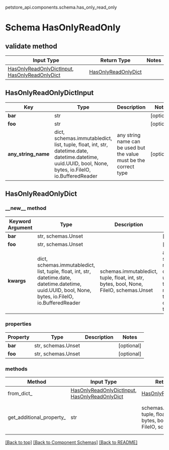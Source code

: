 petstore_api.components.schema.has_only_read_only
# Schema HasOnlyReadOnly

## validate method
Input Type | Return Type | Notes
------------ | ------------- | -------------
[HasOnlyReadOnlyDictInput](#hasonlyreadonlydictinput), [HasOnlyReadOnlyDict](#hasonlyreadonlydict) | [HasOnlyReadOnlyDict](#hasonlyreadonlydict) |

## HasOnlyReadOnlyDictInput
Key | Type |  Description | Notes
------------ | ------------- | ------------- | -------------
**bar** | str |  | [optional]
**foo** | str |  | [optional]
**any_string_name** | dict, schemas.immutabledict, list, tuple, float, int, str, datetime.date, datetime.datetime, uuid.UUID, bool, None, bytes, io.FileIO, io.BufferedReader | any string name can be used but the value must be the correct type | [optional]

## HasOnlyReadOnlyDict
### &lowbar;&lowbar;new&lowbar;&lowbar; method
Keyword Argument | Type | Description | Notes
---------------- | ---- | ----------- | -----
**bar** | str, schemas.Unset |  | [optional]
**foo** | str, schemas.Unset |  | [optional]
**kwargs** | dict, schemas.immutabledict, list, tuple, float, int, str, datetime.date, datetime.datetime, uuid.UUID, bool, None, bytes, io.FileIO, io.BufferedReader | schemas.immutabledict, tuple, float, int, str, bytes, bool, None, FileIO, schemas.Unset | any string name can be used but the value must be the correct type | [optional] typed value is accessed with the get_additional_property_ method

### properties
Property | Type | Description | Notes
-------- | ---- | ----------- | -----
**bar** | str, schemas.Unset |  | [optional]
**foo** | str, schemas.Unset |  | [optional]

### methods
Method | Input Type | Return Type | Notes
------ | ---------- | ----------- | ------
from_dict_ | [HasOnlyReadOnlyDictInput](#hasonlyreadonlydictinput), [HasOnlyReadOnlyDict](#hasonlyreadonlydict) | [HasOnlyReadOnlyDict](#hasonlyreadonlydict) | a constructor
get_additional_property_ | str | schemas.immutabledict, tuple, float, int, str, bytes, bool, None, FileIO, schemas.Unset | provides type safety for additional properties

[[Back to top]](#top) [[Back to Component Schemas]](../../../README.md#Component-Schemas) [[Back to README]](../../../README.md)
